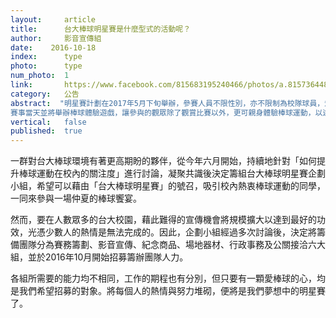 ```yaml
---
layout:     article
title:      台大棒球明星賽是什麼型式的活動呢？
author:     影音宣傳組
date:    2016-10-18
index:      type
photo:      type
num_photo:  1
link:       https://www.facebook.com/815683195240466/photos/a.815736448568474.1073741828.815683195240466/816312028510916/?type=3
category:   公告
abstract:  "明星賽計劃在2017年5月下旬舉辦，參賽人員不限性別，亦不限制為校隊球員，規劃透過自由提名票選的方式，選拔出約40名校內之優秀球員，將其分為兩組進行對抗賽。以明星賽做為校內優秀球員齊聚一堂的平台，期待以賽事本身之張力與可看性，提升台大同學對棒球運動的關注及熱情。
賽事當天並將舉辦棒球體驗遊戲，讓參與的觀眾除了觀賞比賽以外，更可親身體驗棒球運動，以達推廣之效果。此外，亦有明星賽相關紀念商品之販售，使參與人員能留下彌足珍貴的紀念。"
vertical:   false
published:  true
---
```


   一群對台大棒球環境有著更高期盼的夥伴，從今年六月開始，持續地針對「如何提升棒球運動在校內的關注度」進行討論，凝聚共識後決定籌組台大棒球明星賽企劃小組，希望可以藉由「台大棒球明星賽」的號召，吸引校內熱衷棒球運動的同學，一同來參與一場仲夏的棒球饗宴。

   然而，要在人數眾多的台大校園，藉此難得的宣傳機會將規模擴大以達到最好的功效，光憑少數人的熱情是無法完成的。因此，企劃小組經過多次討論後，決定將籌備團隊分為賽務籌劃、影音宣傳、紀念商品、場地器材、行政事務及公關接洽六大組，並於2016年10月開始招募籌辦團隊人力。

   各組所需要的能力均不相同，工作的期程也有分別，但只要有一顆愛棒球的心，均是我們希望招募的對象。將每個人的熱情與努力堆砌，便將是我們夢想中的明星賽了。
